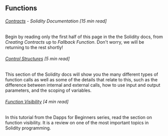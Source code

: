 ## Functions

###### [Contracts](https://solidity.readthedocs.io/en/develop/contracts.html#contracts) - Solidity Documentation \[15 min read\]

Begin by reading only the first half of this page in the the Solidity docs, from _Creating Contracts_ up to _Fallback Function_.  Don't worry, we will be returning to the rest shortly!

###### [Control Structures](https://solidity.readthedocs.io/en/develop/control-structures.html) \[5 min read\]

This section of the Solidity docs will show you the many different types of function calls as well as some of the details that relate to this, such as the difference between internal and external calls, how to use input and output parameters, and the scoping of variables.

###### [Function Visibility](https://dappsforbeginners.wordpress.com/tutorials/function-visibility-and-global-variables/) \[4 min read\]

In this tutorial from the Dapps for Beginners series, read the section on function visibility.  It is a review on one of the most important topics in Solidity programming.

